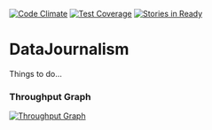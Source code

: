 [![Code Climate](https://codeclimate.com/github/d2s/DataJournalism/badges/gpa.svg)](https://codeclimate.com/github/d2s/DataJournalism)
[![Test Coverage](https://codeclimate.com/github/d2s/DataJournalism/badges/coverage.svg)](https://codeclimate.com/github/d2s/DataJournalism)
[![Stories in Ready](https://badge.waffle.io/d2s/DataJournalism.png?label=ready&title=Ready)](https://waffle.io/d2s/DataJournalism)


DataJournalism
==============

Things to do…


### Throughput Graph

[![Throughput Graph](https://graphs.waffle.io/d2s/datajournalism/throughput.svg)](https://waffle.io/d2s/datajournalism/metrics)
